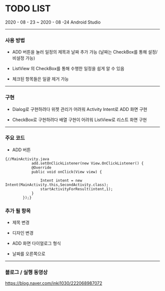 # TODO LIST
2020 - 08 - 23 ~ 2020 - 08 -24
Android Studio   
***

### 사용 방법

* ADD 버튼을 눌러 일정의 제목과 날짜 추가 가능   (날짜는 CheckBox를 통해 설정/비설정 가능)

* ListView 의 CheckBox를 통해 수행한 일정을 쉽게 알 수 있음

* 체크된 항목들은 일괄 제거 가능   
***

### 구현

* Dialog로 구현하려다 위젯 관리가 어려워 Activity Intent로 ADD 화면 구현

* CheckBox로 구현하려다 배열 구현이 어려워 ListView로 리스트 화면 구현

***

### 주요 코드

* ADD 버튼
<pre><code>{//MainActivity.java
            add.setOnClickListener(new View.OnClickListener() {
            @Override
            public void onClick(View view) {

                Intent intent = new Intent(MainActivity.this,SecondActivity.class);
                startActivityForResult(intent,1);
            }
        });}</code></pre>

### 추가 될 항목

* 제목 변경

* 디자인 변경

* ADD 화면 다이얼로그 형식

* 날짜를 오른쪽으로    
***

### 블로그 / 실행 동영상
<https://blog.naver.com/inki1030/222068987072>
